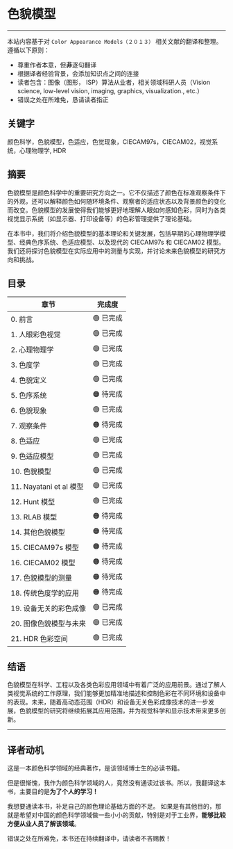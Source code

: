 # 色貌模型

---

本站内容基于对 `Color Appearance Models（２０１３）` 相关文献的翻译和整理。遵循以下原则：

- 尊重作者本意，但**非**逐句翻译
- 根据译者经验背景，会添加知识点之间的连接
- 读者包含：图像（图形， ISP）算法从业者，相关领域科研人员（Vision science, low-level vision, imaging, graphics, visualization., etc.）
- 错误之处在所难免，恳请读者指正

## 关键字

颜色科学，色貌模型，色适应，色觉现象，CIECAM97s，CIECAM02，视觉系统，心理物理学, HDR

## 摘要

色貌模型是颜色科学中的重要研究方向之一。它不仅描述了颜色在标准观察条件下的外观，还可以解释颜色如何随环境条件、观察者的适应状态以及背景颜色的变化而改变。色貌模型的发展使得我们能够更好地理解人眼如何感知色彩，同时为各类视觉显示系统（如显示器、打印设备等）的色彩管理提供了理论基础。

在本书中，我们将介绍色貌模型的基本理论和关键发展，包括早期的心理物理学模型、经典色序系统、色适应模型、以及现代的 CIECAM97s 和 CIECAM02 模型。我们还将探讨色貌模型在实际应用中的测量与实现，并讨论未来色貌模型的研究方向和挑战。

## 目录

| **章节**                 |  **完成度** |
|--------------------------|------------|
| 0. 前言                  | 🟢 已完成   |
| 1. 人眼彩色视觉           | 🟢 已完成  |
| 2. 心理物理学             | 🟢 已完成  |
| 3. 色度学                 | 🟢 已完成  |
| 4. 色貌定义               | 🟢 已完成  |
| 5. 色序系统               | 🟠 待完成  |
| 6. 色貌现象               | 🟢 已完成  |
| 7. 观察条件               | 🟠 待完成  |
| 8. 色适应                 |🟢 已完成  |
| 9. 色适应模型             | 🟢 已完成  |
| 10. 色貌模型              | 🟢 已完成  |
| 11. Nayatani et al 模型   | 🟢 已完成  |
| 12. Hunt 模型             | 🟢 已完成  |
| 13. RLAB 模型             | 🟠 待完成  |
| 14. 其他色貌模型          | 🟠 待完成  |
| 15. CIECAM97s 模型        | 🟠 待完成  |
| 16. CIECAM02 模型         | 🟠 待完成  |
| 17. 色貌模型的测量        | 🟠 待完成  |
| 18. 传统色度学的应用      | 🟠 待完成  |
| 19. 设备无关的彩色成像    | 🟢 已完成  |
| 20. 图像色貌模型与未来    | 🟢 已完成  |
| 21. HDR 色彩空间          | 🟢 已完成  |


## 结语

色貌模型在科学、工程以及各类色彩应用领域中有着广泛的应用前景。通过了解人类视觉系统的工作原理，我们能够更加精准地描述和控制色彩在不同环境和设备中的表现。未来，随着高动态范围（HDR）和设备无关色彩成像技术的进一步发展，色貌模型的研究将继续拓展其应用范围，并为视觉科学和显示技术带来更多创新。

---

## 译者动机

这是一本颜色科学领域的经典著作，是该领域博士生的必读书籍。

但是很惭愧，我作为颜色科学领域的人，竟然没有通读过该书。所以，我翻译这本书，主要目的是**为了个人的学习！**

我想要通读本书，补足自己的颜色理论基础方面的不足。
如果是有其他目的，那就是希望对中国的颜色科学领域做一些小小的贡献，特别是对于工业界，**能够比较方便从业人员了解该领域**。


错误之处在所难免，本书还在持续翻译中，请读者不吝赐教！

